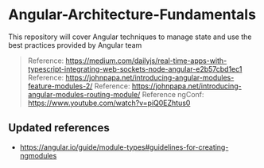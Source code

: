 # Angular-Architecture-Fundamentals
This repository will cover Angular techniques to  manage state and use the best practices provided by Angular team


> Reference: https://medium.com/dailyjs/real-time-apps-with-typescript-integrating-web-sockets-node-angular-e2b57cbd1ec1
> Reference: https://johnpapa.net/introducing-angular-modules-feature-modules-2/
> Reference: https://johnpapa.net/introducing-angular-modules-routing-module/
> Reference ngConf: https://www.youtube.com/watch?v=piQ0EZhtus0

## Updated references

- https://angular.io/guide/module-types#guidelines-for-creating-ngmodules

